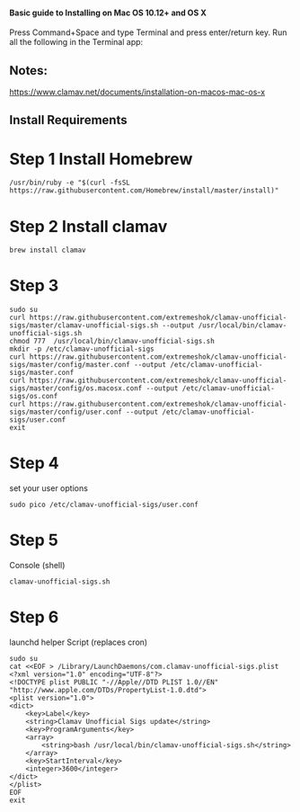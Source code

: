 #### Basic guide to Installing on Mac OS 10.12+ and OS X
Press Command+Space and type Terminal and press enter/return key.
Run all the following in the Terminal app:

## Notes:
https://www.clamav.net/documents/installation-on-macos-mac-os-x

## Install Requirements
# Step 1 Install Homebrew
```
/usr/bin/ruby -e "$(curl -fsSL https://raw.githubusercontent.com/Homebrew/install/master/install)"
```

# Step 2 Install clamav
```
brew install clamav
```

# Step 3
```
sudo su
curl https://raw.githubusercontent.com/extremeshok/clamav-unofficial-sigs/master/clamav-unofficial-sigs.sh --output /usr/local/bin/clamav-unofficial-sigs.sh
chmod 777  /usr/local/bin/clamav-unofficial-sigs.sh
mkdir -p /etc/clamav-unofficial-sigs
curl https://raw.githubusercontent.com/extremeshok/clamav-unofficial-sigs/master/config/master.conf --output /etc/clamav-unofficial-sigs/master.conf
curl https://raw.githubusercontent.com/extremeshok/clamav-unofficial-sigs/master/config/os.macosx.conf --output /etc/clamav-unofficial-sigs/os.conf
curl https://raw.githubusercontent.com/extremeshok/clamav-unofficial-sigs/master/config/user.conf --output /etc/clamav-unofficial-sigs/user.conf
exit
```

# Step 4
set your user options
```
sudo pico /etc/clamav-unofficial-sigs/user.conf
```

# Step 5
Console (shell)
```
clamav-unofficial-sigs.sh
```

# Step 6
launchd helper Script (replaces cron)
```
sudo su
cat <<EOF > /Library/LaunchDaemons/com.clamav-unofficial-sigs.plist
<?xml version="1.0" encoding="UTF-8"?>
<!DOCTYPE plist PUBLIC "-//Apple//DTD PLIST 1.0//EN" "http://www.apple.com/DTDs/PropertyList-1.0.dtd">
<plist version="1.0">
<dict>
	<key>Label</key>
	<string>Clamav Unofficial Sigs update</string>
	<key>ProgramArguments</key>
	<array>
		<string>bash /usr/local/bin/clamav-unofficial-sigs.sh</string>
	</array>
	<key>StartInterval</key>
	<integer>3600</integer>
</dict>
</plist>
EOF
exit
```
